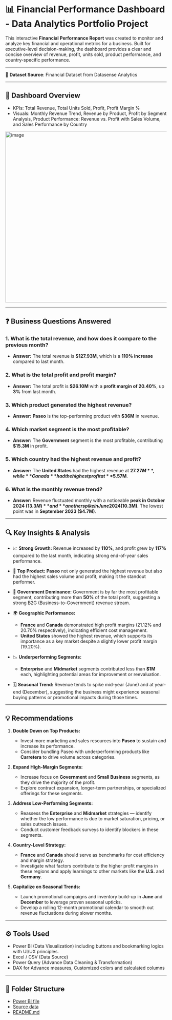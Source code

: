 # 📊 Financial Performance Dashboard - Data Analytics Portfolio Project

This interactive **Financial Performance Report** was created to monitor and analyze key financial and operational metrics for a business. Built for executive-level decision-making, the dashboard provides a clear and concise overview of revenue, profit, units sold, product performance, and country-specific performance.

---

🔗 **Dataset Source**:  Financial Dataset from Datasense Analytics

---

## 📝 Dashboard Overview
- KPIs: Total Revenue, Total Units Sold, Profit, Profit Margin %
- Visuals: Monthly Revenue Trend, Revenue by Product, Profit by Segment Analysis, Product Performance: Revenue vs. Profit with Sales Volume, and Sales Performance by Country
<img width="969" height="533" alt="image" src="https://github.com/user-attachments/assets/92740fbd-f458-486d-b5c6-089019afd79d" />

---

## ❓ Business Questions Answered

### 1. **What is the total revenue, and how does it compare to the previous month?**
- **Answer:** The total revenue is **$127.93M**, which is a **110% increase** compared to last month.

### 2. **What is the total profit and profit margin?**
- **Answer:** The total profit is **$26.10M** with a **profit margin of 20.40%**, up **3%** from last month.

### 3. **Which product generated the highest revenue?**
- **Answer:** **Paseo** is the top-performing product with **$36M** in revenue.

### 4. **Which market segment is the most profitable?**
- **Answer:** The **Government** segment is the most profitable, contributing **$15.3M** in profit.

### 5. **Which country had the highest revenue and profit?**
- **Answer:** The **United States** had the highest revenue at **$27.27M**, while **Canada** had the highest profit at **$5.57M**.

### 6. **What is the monthly revenue trend?**
- **Answer:** Revenue fluctuated monthly with a noticeable **peak in October 2024 ($13.3M)** and **another spike in June 2024 ($10.3M)**. The lowest point was in **September 2023 ($4.7M)**.

---

## 🔍 Key Insights & Analysis

- 📈 **Strong Growth:** Revenue increased by **110%**, and profit grew by **117%** compared to the last month, indicating strong end-of-year sales performance.
  
- 🥇 **Top Product:** **Paseo** not only generated the highest revenue but also had the highest sales volume and profit, making it the standout performer.

- 💼 **Government Dominance:** Government is by far the most profitable segment, contributing more than **50%** of the total profit, suggesting a strong B2G (Business-to-Government) revenue stream.

- 🌍 **Geographic Performance:**
  - **France** and **Canada** demonstrated high profit margins (21.12% and 20.70% respectively), indicating efficient cost management.
  - **United States** showed the highest revenue, which supports its importance as a key market despite a slightly lower profit margin (19.20%).

- 📉 **Underperforming Segments:** 
  - **Enterprise** and **Midmarket** segments contributed less than **$1M** each, highlighting potential areas for improvement or reevaluation.

- 🗓️ **Seasonal Trend:** Revenue tends to spike mid-year (June) and at year-end (December), suggesting the business might experience seasonal buying patterns or promotional impacts during those times.

---

## 💡 Recommendations

1. **Double Down on Top Products:**
   - Invest more marketing and sales resources into **Paseo** to sustain and increase its performance.
   - Consider bundling Paseo with underperforming products like **Carretera** to drive volume across categories.

2. **Expand High-Margin Segments:**
   - Increase focus on **Government** and **Small Business** segments, as they drive the majority of the profit.
   - Explore contract expansion, longer-term partnerships, or specialized offerings for these segments.

3. **Address Low-Performing Segments:**
   - Reassess the **Enterprise** and **Midmarket** strategies — identify whether the low performance is due to market saturation, pricing, or sales outreach issues.
   - Conduct customer feedback surveys to identify blockers in these segments.

4. **Country-Level Strategy:**
   - **France** and **Canada** should serve as benchmarks for cost efficiency and margin strategy.
   - Investigate what factors contribute to the higher profit margins in these regions and apply learnings to other markets like the **U.S.** and **Germany**.

5. **Capitalize on Seasonal Trends:**
   - Launch promotional campaigns and inventory build-up in **June** and **December** to leverage proven seasonal upticks.
   - Develop a rolling 12-month promotional calendar to smooth out revenue fluctuations during slower months.

---

## ⚙️ Tools Used

- Power BI (Data Visualization) including buttons and bookmarking logics with UI/UX principles.
- Excel / CSV (Data Source)
- Power Query (Advance Data Cleaning & Transformation)
- DAX for Advance measures, Customized colors and calculated columns

---

## 📂 Folder Structure
- [Power BI file](https://github.com/niklopez-analytics/Data_Analytics_Portfolio/blob/7d7ce4c512229c4e03486de428206af9fa133788/Projects/Financial_Performance_Analysis/Financial%20Performance%20Analysis.pbix)
- [Source data](https://github.com/niklopez-analytics/Data_Analytics_Portfolio/blob/7d7ce4c512229c4e03486de428206af9fa133788/Projects/Financial_Performance_Analysis/Financial%20Dataset%20%20(DSA%20Rev%202024).xlsx)
- [README.md](https://github.com/niklopez-analytics/Data_Analytics_Portfolio/blob/7d7ce4c512229c4e03486de428206af9fa133788/Projects/Financial_Performance_Analysis/README.md)

